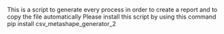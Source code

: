 This is a script to generate every process in order to create a report and to copy the file automatically
Please install this script by using this command
pip install csv_metashape_generator_2

